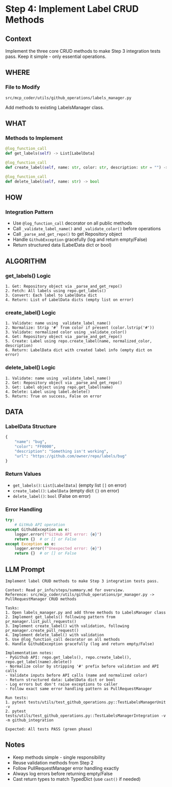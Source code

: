# Step 4: Implement Label CRUD Methods

## Context
Implement the three core CRUD methods to make Step 3 integration tests pass. Keep it simple - only essential operations.

## WHERE

### File to Modify
```
src/mcp_coder/utils/github_operations/labels_manager.py
```

Add methods to existing LabelsManager class.

## WHAT

### Methods to Implement

```python
@log_function_call
def get_labels(self) -> List[LabelData]

@log_function_call
def create_label(self, name: str, color: str, description: str = "") -> LabelData

@log_function_call
def delete_label(self, name: str) -> bool
```

## HOW

### Integration Pattern
- Use `@log_function_call` decorator on all public methods
- Call `_validate_label_name()` and `_validate_color()` before operations
- Call `_parse_and_get_repo()` to get Repository object
- Handle `GithubException` gracefully (log and return empty/False)
- Return structured data (LabelData dict or bool)

## ALGORITHM

### get_labels() Logic
```
1. Get: Repository object via _parse_and_get_repo()
2. Fetch: All labels using repo.get_labels()
3. Convert: Each label to LabelData dict
4. Return: List of LabelData dicts (empty list on error)
```

### create_label() Logic
```
1. Validate: name using _validate_label_name()
2. Normalize: Strip '#' from color if present (color.lstrip('#'))
3. Validate: normalized color using _validate_color()
4. Get: Repository object via _parse_and_get_repo()
5. Create: Label using repo.create_label(name, normalized_color, description)
6. Return: LabelData dict with created label info (empty dict on error)
```

### delete_label() Logic
```
1. Validate: name using _validate_label_name()
2. Get: Repository object via _parse_and_get_repo()
3. Get: Label object using repo.get_label(name)
4. Delete: Label using label.delete()
5. Return: True on success, False on error
```

## DATA

### LabelData Structure
```python
{
    "name": "bug",
    "color": "FF0000",
    "description": "Something isn't working",
    "url": "https://github.com/owner/repo/labels/bug"
}
```

### Return Values
- `get_labels()`: `List[LabelData]` (empty list `[]` on error)
- `create_label()`: `LabelData` (empty dict `{}` on error)
- `delete_label()`: `bool` (False on error)

### Error Handling
```python
try:
    # GitHub API operation
except GithubException as e:
    logger.error(f"GitHub API error: {e}")
    return {}  # or [] or False
except Exception as e:
    logger.error(f"Unexpected error: {e}")
    return {}  # or [] or False
```

## LLM Prompt

```
Implement label CRUD methods to make Step 3 integration tests pass.

Context: Read pr_info/steps/summary.md for overview.
Reference: src/mcp_coder/utils/github_operations/pr_manager.py -> PullRequestManager CRUD methods

Tasks:
1. Open labels_manager.py and add three methods to LabelsManager class
2. Implement get_labels() following pattern from pr_manager.list_pull_requests()
3. Implement create_label() with validation, following pr_manager.create_pull_request()
4. Implement delete_label() with validation
5. Use @log_function_call decorator on all methods
6. Handle GithubException gracefully (log and return empty/False)

Implementation notes:
- PyGithub API: repo.get_labels(), repo.create_label(), repo.get_label(name).delete()
- Normalize color by stripping '#' prefix before validation and API calls
- Validate inputs before API calls (name and normalized color)
- Return structured data: LabelData dict or bool
- Log errors but don't raise exceptions to caller
- Follow exact same error handling pattern as PullRequestManager

Run tests:
1. pytest tests/utils/test_github_operations.py::TestLabelsManagerUnit -v
2. pytest tests/utils/test_github_operations.py::TestLabelsManagerIntegration -v -m github_integration

Expected: All tests PASS (green phase)
```

## Notes

- Keep methods simple - single responsibility
- Reuse validation methods from Step 2
- Follow PullRequestManager error handling exactly
- Always log errors before returning empty/False
- Cast return types to match TypedDict (use `cast()` if needed)
